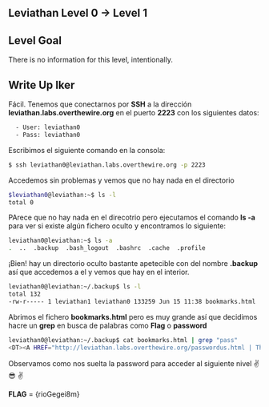 ## Leviathan Level 0 → Level 1

## Level Goal

There is no information for this level, intentionally.

## Write Up Iker 

Fácil. Tenemos que conectarnos por **SSH** a la dirección **leviathan.labs.overthewire.org** en el puerto **2223** con los siguientes datos:

```bash
  - User: leviathan0
  - Pass: leviathan0
```

Escribimos el siguiente comando en la consola:
  
```bash 
$ ssh leviathan0@leviathan.labs.overthewire.org -p 2223
```

Accedemos sin problemas y vemos que no hay nada en el directorio

```bash
$leviathan0@leviathan:~$ ls -l
total 0
```

PArece que no hay nada en el direcotrio pero ejecutamos el comando **ls -a** para ver si existe algún fichero oculto y encontramos lo siguiente:

```bash
leviathan0@leviathan:~$ ls -a
.  ..  .backup  .bash_logout  .bashrc  .cache  .profile
```
¡Bien! hay un directorio oculto bastante apetecible con del nombre **.backup** así que accedemos a el y vemos que hay en el interior.

```bash
leviathan0@leviathan:~/.backup$ ls -l
total 132
-rw-r----- 1 leviathan1 leviathan0 133259 Jun 15 11:38 bookmarks.html
```
Abrimos el fichero **bookmarks.html** pero es muy grande así que decidimos hacre un **grep** en busca de palabras como **Flag** o **password**

```bash
leviathan0@leviathan:~/.backup$ cat bookmarks.html | grep "pass"
<DT><A HREF="http://leviathan.labs.overthewire.org/passwordus.html | This will be fixed later, the password for leviathan1 is rioGegei8m" ADD_DATE="1155384634" LAST_CHARSET="ISO-8859-1" ID="rdf:#$2wIU71">password to leviathan1</A>
```
Observamos como nos suelta la password para acceder al siguiente nivel  :v: :sunglasses: :v:

**FLAG** = {rioGegei8m} 
